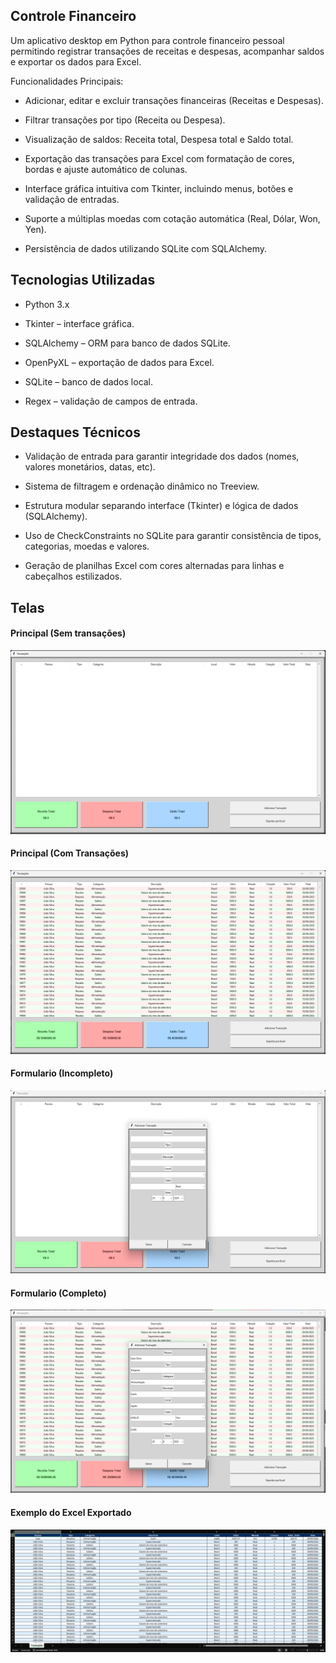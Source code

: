 ## Controle Financeiro

Um aplicativo desktop em Python para controle financeiro pessoal permitindo registrar transações de receitas e despesas, acompanhar saldos e exportar os dados para Excel.

Funcionalidades Principais:

- Adicionar, editar e excluir transações financeiras (Receitas e Despesas).

- Filtrar transações por tipo (Receita ou Despesa).

- Visualização de saldos: Receita total, Despesa total e Saldo total.

- Exportação das transações para Excel com formatação de cores, bordas e ajuste automático de colunas.

- Interface gráfica intuitiva com Tkinter, incluindo menus, botões e validação de entradas.

- Suporte a múltiplas moedas com cotação automática (Real, Dólar, Won, Yen).

- Persistência de dados utilizando SQLite com SQLAlchemy.

## Tecnologias Utilizadas

- Python 3.x

- Tkinter – interface gráfica.

- SQLAlchemy – ORM para banco de dados SQLite.

- OpenPyXL – exportação de dados para Excel.

- SQLite – banco de dados local.

- Regex – validação de campos de entrada.

## Destaques Técnicos

- Validação de entrada para garantir integridade dos dados (nomes, valores monetários, datas, etc).

- Sistema de filtragem e ordenação dinâmico no Treeview.

- Estrutura modular separando interface (Tkinter) e lógica de dados (SQLAlchemy).

- Uso de CheckConstraints no SQLite para garantir consistência de tipos, categorias, moedas e valores.

- Geração de planilhas Excel com cores alternadas para linhas e cabeçalhos estilizados.

## Telas
#### Principal (Sem transações)
![Janela Principal Sen Transacoes](media/main_window.png)

#### Principal (Com Transações)
![Janela Principal Com Transacoes](media/main_window_transactions.png)

#### Formulario (Incompleto)
![Janela Formulario Incompleto](media/form_window.png)

#### Formulario (Completo)
![Janela Formulario Completo](media/form_window_complete.png)

#### Exemplo do Excel Exportado
![Excel Exemplo](media/Excel_Exemplo.png)